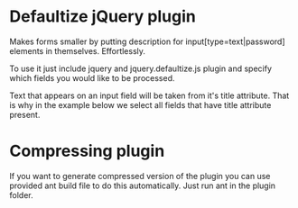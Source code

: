 Defaultize jQuery plugin
========================

Makes forms smaller by putting description for input[type=text|password] elements in themselves. Effortlessly.

To use it just include jquery and jquery.defaultize.js plugin and specify which fields you would like to be processed.

Text that appears on an input field will be taken from it's title attribute. That is why in the example below we select all fields that have title attribute present.

  <script type="text/javascript" src="http://ajax.googleapis.com/ajax/libs/jquery/1.4.1/jquery.min.js"></script>
  <script type="text/javascript" src="jquery.defaultize.js"></script>
  <script type="text/javascript">
    $(function() {
      // Defaultize all the input fields with title attribute present and with type attribute of text or password
      $("input[title][type='text'], input[title][type='password']").defaultize();
    });
  </script>

Compressing plugin
==================
If you want to generate compressed version of the plugin you can use provided ant build file to do this automatically. Just run ant in the plugin folder.
